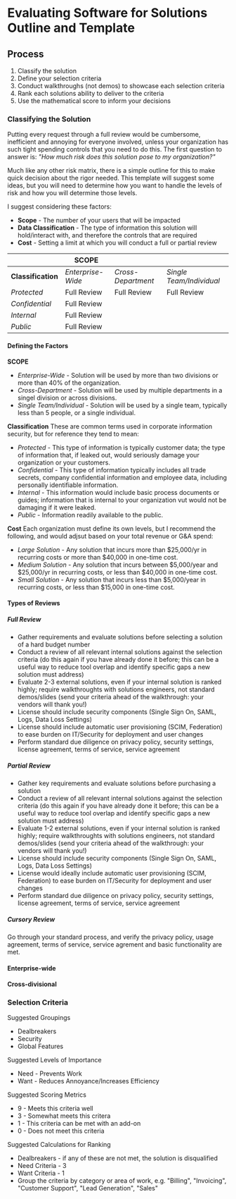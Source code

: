 # Evaluating Software for Solutions Outline and Template

## Process

1. Classify the solution
2. Define your selection criteria
3. Conduct walkthroughs (not demos) to showcase each selection criteria
4. Rank each solutions ability to deliver to the criteria
5. Use the mathematical score to inform your decisions

### Classifying the Solution

Putting every request through a full review would be cumbersome, inefficient and annoying for everyone involved, unless your organization has such tight spending controls that you need to do this. The first question to answer is: _"How much risk does this solution pose to my organization?"_

Much like any other risk matrix, there is a simple outline for this to make quick decision about the rigor needed. This template will suggest some ideas, but you will need to determine how you want to handle the levels of risk and how you will determine those levels.

I suggest considering these factors: 

* **Scope** - The number of your users that will be impacted
* **Data Classification** - The type of information this solution will hold/interact with, and therefore the controls that are required
* **Cost** - Setting a limit at which you will conduct a full or partial review

|	|	**SCOPE**	|	|	|
| ----- | ----- | ----- | ----- |
|	**Classification**	|	_Enterprise-Wide_	|	_Cross-Department_	|	_Single Team/Individual_	| 
|	_Protected_	|	Full Review	|	Full Review	|	Full Review	|
|	_Confidential_	|	Full Review	|	|	| 
|	_Internal_	|	Full Review	|	|	|
|	_Public_	|	Full Review	|	|	|

#### Defining the Factors

**SCOPE**
* _Enterprise-Wide_ - Solution will be used by more than two divisions or more than 40% of the organization.
* _Cross-Department_ - Solution will be used by multiple departments in a singel division or across divisions.
* _Single Team/Individual_ - Solution will be used by a single team, typically less than 5 people, or a single individual.

**Classification**
These are common terms used in corporate information security, but for reference they tend to mean:
* _Protected_ - This type of information is typically customer data; the type of information that, if leaked out, would seriously damage your organization or your customers.
* _Confidential_ - This type of information typically includes all trade secrets, company confidential information and employee data, including personally identifiable information.
* _Internal_ - This information would include basic process documents or guides; information that is internal to your organization vut would not be damaging if it were leaked.
* _Public_ - Information readily available to the public.

**Cost**
Each organization must define its own levels, but I recommend the following, and would adjsut based on your total revenue or G&A spend:
* _Large Solution_ - Any solution that incurs more than $25,000/yr in recurring costs or more than $40,000 in one-time cost.
* _Medium Solution_ - Any solution that incurs between $5,000/year and $25,000/yr in recurring costs, or less than $40,000 in one-time cost. 
* _Small Solution_ - Any solution that incurs less than $5,000/year in recurring costs, or less than $15,000 in one-time cost.


#### Types of Reviews

##### Full Review

* Gather requirements and evaluate solutions before selecting a solution of a hard budget number
* Conduct a review of all relevant internal solutions against the selection criteria (do this again if you have already done it before; this can be a useful way to reduce tool overlap and identify specific gaps a new solution must address)
* Evaluate 2-3 external solutions, even if your internal solution is ranked highly; require walkthroughts with solutions engineers, not standard demos/slides (send your criteria ahead of the walkthrough: your vendors will thank you!)
* License should include security components (Single Sign On, SAML, Logs, Data Loss Settings)
* License should include automatic user provisioning (SCIM, Federation) to ease burden on IT/Security for deployment and user changes
* Perform standard due diligence on privacy policy, security settings, license agreement, terms of service, service agreement


##### Partial Review

* Gather key requirements and evaluate solutions before purchasing a solution
* Conduct a review of all relevant internal solutions against the selection criteria (do this again if you have already done it before; this can be a useful way to reduce tool overlap and identify specific gaps a new solution must address)
* Evaluate 1-2 external solutions, even if your internal solution is ranked highly; require walkthroughts with solutions engineers, not standard demos/slides (send your criteria ahead of the walkthrough: your vendors will thank you!)
* License should include security components (Single Sign On, SAML, Logs, Data Loss Settings)
* License would ideally include automatic user provisioning (SCIM, Federation) to ease burden on IT/Security for deployment and user changes
* Perform standard due diligence on privacy policy, security settings, license agreement, terms of service, service agreement

##### Cursory Review

Go through your standard process, and verify the privacy policy, usage agreement, terms of service, service agrement and basic functionality are met.

#### Enterprise-wide 

#### Cross-divisional

####

### Selection Criteria

Suggested Groupings
* Dealbreakers
* Security
* Global Features

Suggested Levels of Importance
* Need - Prevents Work
* Want - Reduces Annoyance/Increases Efficiency

Suggested Scoring Metrics
* 9 - Meets this criteria well
* 3 - Somewhat meets this critera
* 1 - This criteria can be met with an add-on
* 0 - Does not meet this criteria

Suggested Calculations for Ranking
* Dealbreakers - if any of these are not met, the solution is disqualified
* Need Criteria - 3
* Want Criteria - 1
* Group the criteria by category or area of work, e.g. "Billing", "Invoicing", "Customer Support", "Lead Generation", "Sales"
